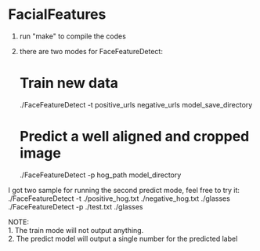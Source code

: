 FacialFeatures
==============

1. run "make" to compile the codes <br />
2. there are two modes for FaceFeatureDetect:

   	 # Train new data <br />
   	 ./FaceFeatureDetect -t positive_urls negative_urls model_save_directory

	 # Predict a well aligned and cropped image <br />
	 ./FaceFeatureDetect -p  hog_path model_directory


I got two sample for running the second predict mode, feel free to try it: <br />
  ./FaceFeatureDetect -t ./positive_hog.txt ./negative_hog.txt ./glasses <br />
  ./FaceFeatureDetect -p ./test.txt ./glasses

NOTE: <br />
	1. The train mode will not output anything. <br />
	2. The predict model will output a single number for the predicted label <br />

